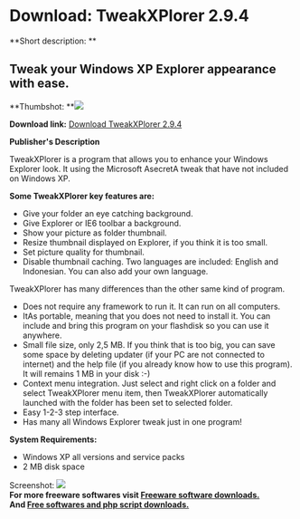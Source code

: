 # Download: TweakXPlorer 2.9.4

**Short description: **

## Tweak your Windows XP Explorer appearance with ease.

  
**Thumbshot: **![](http://www.freewarefiles.com/screenshot/tweakxplorer27_md.jpg)   
  
**Download link:** [Download TweakXPlorer 2.9.4](http://freesoftwares.boysofts.com/TweakXPlorer_program_46937.html)  
  

**Publisher's Description**  
  

TweakXPlorer is a program that allows you to enhance your Windows Explorer
look. It using the Microsoft AsecretA tweak that have not included on Windows
XP.

**Some TweakXPlorer key features are:**

  * Give your folder an eye catching background. 
  * Give Explorer or IE6 toolbar a background. 
  * Show your picture as folder thumbnail. 
  * Resize thumbnail displayed on Explorer, if you think it is too small. 
  * Set picture quality for thumbnail. 
  * Disable thumbnail caching. 
Two languages are included: English and Indonesian. You can also add your own
language.

TweakXPlorer has many differences than the other same kind of program.

  * Does not require any framework to run it. It can run on all computers. 
  * ItAs portable, meaning that you does not need to install it. You can include and bring this program on your flashdisk so you can use it anywhere. 
  * Small file size, only 2,5 MB. If you think that is too big, you can save some space by deleting updater (if your PC are not connected to internet) and the help file (if you already know how to use this program). It will remains 1 MB in your disk :-) 
  * Context menu integration. Just select and right click on a folder and select TweakXPlorer menu item, then TweakXPlorer automatically launched with the folder has been set to selected folder. 
  * Easy 1-2-3 step interface. 
  * Has many all Windows Explorer tweak just in one program! 

**System Requirements:**

  * Windows XP all versions and service packs 
  * 2 MB disk space 

  
  
Screenshot: ![](http://www.freewarefiles.com/screenshot/tweakxplorer27.jpg)  
**For more freeware softwares visit [Freeware software downloads.](http://freesoftwares.boysofts.com/)**   
**And [Free softwares and php script downloads.](http://www.boysofts.com/)**

